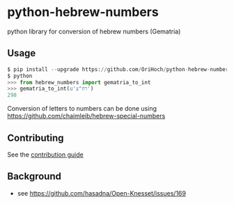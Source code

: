 # python-hebrew-numbers
python library for conversion of hebrew numbers (Gematria)

## Usage

```python
$ pip install --upgrade https://github.com/OriHoch/python-hebrew-numbers/archive/master.zip
$ python
>>> from hebrew_numbers import gematria_to_int
>>> gematria_to_int(u'רח"צ')
298
```

Conversion of letters to numbers can be done using https://github.com/chaimleib/hebrew-special-numbers

## Contributing
See the [contribution guide](CONTRIBUTING.md)

## Background
* see https://github.com/hasadna/Open-Knesset/issues/169
